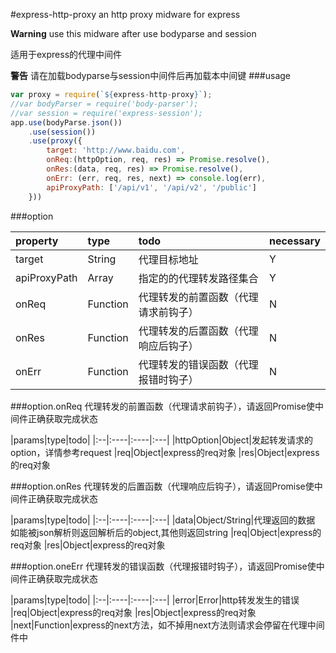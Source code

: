 #express-http-proxy
an http proxy midware for express

**Warning** use this midware after use bodyparse and session

适用于express的代理中间件

**警告** 请在加载bodyparse与session中间件后再加载本中间键
###usage
```js
var proxy = require(`${express-http-proxy}`);
//var bodyParser = require('body-parser');
//var session = require('express-session');
app.use(bodyParse.json())
	.use(session())
	.use(proxy({
    	target: 'http://www.baidu.com',
    	onReq:(httpOption, req, res) => Promise.resolve(),
    	onRes:(data, req, res) => Promise.resolve(),
    	onErr: (err, req, res, next) => console.log(err),
    	apiProxyPath: ['/api/v1', '/api/v2', '/public']
	}))
```

###option

|property|type|todo|necessary|
|:--|:----|:----|:---|
|target|String|代理目标地址|Y
|apiProxyPath|Array|指定的的代理转发路径集合|Y
|onReq|Function|代理转发的前置函数（代理请求前钩子）|N
|onRes|Function|代理转发的后置函数（代理响应后钩子）|N
|onErr|Function|代理转发的错误函数（代理报错时钩子）|N

###option.onReq
代理转发的前置函数（代理请求前钩子），请返回Promise使中间件正确获取完成状态

|params|type|todo|
|:--|:----|:----|:---|
|httpOption|Object|发起转发请求的option，详情参考request
|req|Object|express的req对象
|res|Object|express的req对象


###option.onRes
代理转发的后置函数（代理响应后钩子），请返回Promise使中间件正确获取完成状态

|params|type|todo|
|:--|:----|:----|:---|
|data|Object/String|代理返回的数据 如能被json解析则返回解析后的object,其他则返回string
|req|Object|express的req对象
|res|Object|express的req对象

###option.oneErr
代理转发的错误函数（代理报错时钩子），请返回Promise使中间件正确获取完成状态

|params|type|todo|
|:--|:----|:----|:---|
|error|Error|http转发发生的错误
|req|Object|express的req对象
|res|Object|express的req对象
|next|Function|express的next方法，如不掉用next方法则请求会停留在代理中间件中